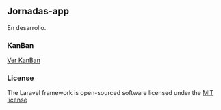 ## Jornadas-app

En desarrollo.

### KanBan
[Ver KanBan](https://huboard.com/slayerfat/certificador/)

### License

The Laravel framework is open-sourced software licensed under the [MIT license](http://opensource.org/licenses/MIT)
